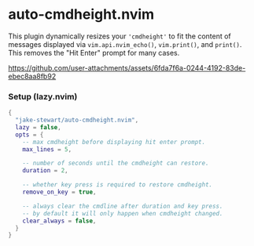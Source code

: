 # auto-cmdheight.nvim

This plugin dynamically resizes your `'cmdheight'` to fit the content of
messages displayed via `vim.api.nvim_echo()`, `vim.print()`, and `print()`.
This removes the "Hit Enter" prompt for many cases.

https://github.com/user-attachments/assets/6fda7f6a-0244-4192-83de-ebec8aa8fb92

### Setup (lazy.nvim)

```lua
{
  "jake-stewart/auto-cmdheight.nvim",
  lazy = false,
  opts = {
    -- max cmdheight before displaying hit enter prompt.
    max_lines = 5,

    -- number of seconds until the cmdheight can restore.
    duration = 2,

    -- whether key press is required to restore cmdheight.
    remove_on_key = true,

    -- always clear the cmdline after duration and key press.
    -- by default it will only happen when cmdheight changed.
    clear_always = false,
  }
}
```

